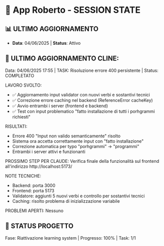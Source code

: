 # 🎯 App Roberto - SESSION STATE
## 📊 ULTIMO AGGIORNAMENTO
* **Data**: 04/06/2025 | **Status**: Attivo

## 🤖 ULTIMO AGGIORNAMENTO CLINE:
Data: 04/06/2025 17:55 | TASK: Risoluzione errore 400 persistente | Status: COMPLETATO

LAVORO SVOLTO:
- ✅ Aggiornamento input validator con nuovi verbi e sostantivi tecnici
- ✅ Correzione errore caching nel backend (ReferenceError cacheKey)
- ✅ Avvio entrambi i server (frontend e backend)
- ✅ Test con input problematico "fatto installazione di tutti i porhgrammi richiesti"

RISULTATI:
- Errore 400 "Input non valido semanticamente" risolto
- Sistema ora accetta correttamente input con "fatto installazione"
- Correzione automatica per typo "porhgrammi" -> "programmi"
- Entrambi i server attivi e funzionanti

PROSSIMO STEP PER CLAUDE: 
Verifica finale della funzionalità sul frontend all'indirizzo http://localhost:5173/

NOTE TECNICHE:
- Backend: porta 3000
- Frontend: porta 5173
- Validatore: aggiunti 5 nuovi verbi e controllo per sostantivi tecnici
- Caching: risolto problema di inizializzazione variabile

PROBLEMI APERTI: Nessuno

## 🚀 STATUS PROGETTO
Fase: Riattivazione learning system | Progresso: 100% | Task: 1/1
